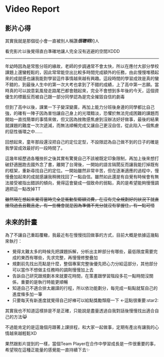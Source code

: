 # Video Report

## 影片心得

其實我就是那個從小會一直被別人稱讚***很聰明***的人

看完影片以後覺得直白準確地讓人完全沒有逃避的空間XDDD

***

年幼時因為是常態分班的緣故，老師的步調通常不會太快，所以在應付大部分學校課題上還蠻輕鬆的，因此常常能空出比較多時間完成額外的任務，由此慢慢堆積起來的成就感也讓我能對學習這件事情越來越有興趣。這段時間的學習成效是真的蠻不錯的，到最後人生中的第一次大考也拿到了不錯的成績，上了高中第一志願。當時真的可以說意氣風發走路尾巴都會翹起來，完全不會想到多年後的今天，這個資優生的標籤反而被自己跟一部分同學認為是完全摧毀自信的劇毒

但到了高中以後，課業一下子變深變廣，再加上能力分班後身邊的同學都比自己強，的確有一陣子因為害怕讓自己身上的光環黯淡，恐懼於無法完成困難的課題而開始一直找簡單的事情來做，但又因為挫敗感焦慮到沒辦法好好做事，最後的結果就課題的難度一次次遞減，而無法順暢完成又讓自己更沒自信，從此陷入一個焦慮的惡性循環之中......

回想起來，童年那段還沒把自己的定位定型，不設限認為自己做不到的日子的確是我學習成效最好的一段時間了。

這幾年經歷過各種挫折之後其實有驚覺自己不該被既定印象限制，再加上後來想打破舒適圈跑去國外念了書，離開了台灣後，一開始的語言隔閡反而讓我能打掉既有的框架，重新尋找自己的定位。一開始雖然非常辛苦，但在逐漸適應的過程中，慢慢疊加起來的成就感讓我稍微找回了一點自信。雖然如此還是有自覺有時候會有無法接受被指出錯誤的傾向，覺得這會變成一個致命的弱點，真的是希望能夠慢慢調適把這一點改掉TT

~~雖然現在想起來覺得當時完全是衝動型鉅額消費，在沒有完全規劃好的狀況下就直接飛過去且戰且走，有一些機會就是因為準備不充分就沒有掌握住，有一點可惜~~

## 未來的計畫

為了不讓自己重蹈覆轍，我最近有在慢慢找回做事的方式，目前大概是依據這幾點來執行：


  <ul>
    <li>覺得太難太多的時候先把課題拆解，分析出主幹部分有哪些，最低限度需要完成的東西有哪些，先求完整，再慢慢修整疊加</li>
    <li>規劃前先找出亮點是什麼，整個專案完整後優先把心力分給這部分，其他部分可以當作不想做主任務時的調劑慢慢加上去</li>
    <li>告訴自己研究跟規劃本來就要花時間，在策畫跟學習階段多花一點時間沒關係，重要的是執行時能更順暢</li>
    <li>知道自己不適合排太嚴謹的行程，所以依功能劃分，每完成一點點就幫自己的進度條多加一筆</li>
    <li>只要每天有新進度就覺得自己好棒可以給點獎勵頹廢一下 ←這點很重要:star2:</li>
  </ul>

其實我也不知道這樣排是不是正確，只能說是盡量透過自我對話後慢慢找出適合自己的方法:joy_cat:

不過能肯定的是這幾個月跟著上課排程，和大家一起做事，定期有產出有讓我的心情越來越輕鬆XD

果然跟影片提到的一樣，當個Team Player在合作中學習成長是一件很重要的事，希望現在這種正能量的感覺能一直持續下去:sparkles:
